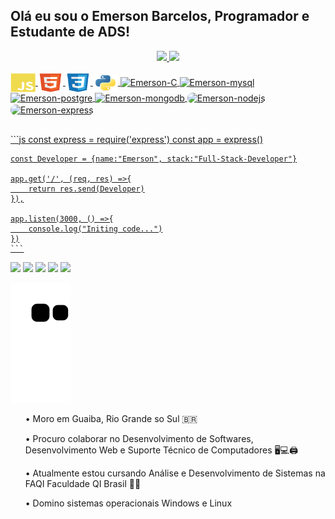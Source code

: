 ## Olá eu sou o Emerson Barcelos, Programador e Estudante de ADS!
<div align="center">
  <a href="https://github.com/EmersonBarcelos">
  <img height="180em" src="https://github-readme-stats.vercel.app/api?username=EmersonBarcelos&show_icons=true&theme=dark&include_all_commits=true&count_private=true"/>
  <img height="180em" src="https://github-readme-stats.vercel.app/api/top-langs/?username=EmersonBarcelos&layout=compact&langs_count=7&theme=dark"/>
</div>
  
<div style="display: inline_block"><br>
  <img align="center" alt="Emerson-Js" height="30" width="40" src="https://raw.githubusercontent.com/devicons/devicon/master/icons/javascript/javascript-plain.svg">
  <img align="center" alt="Emerson-HTML" height="30" width="40" src="https://raw.githubusercontent.com/devicons/devicon/master/icons/html5/html5-original.svg">
  <img align="center" alt="Emerson-CSS" height="30" width="40" src="https://raw.githubusercontent.com/devicons/devicon/master/icons/css3/css3-original.svg">
  <img align="center" alt="Emerson-Python" height="30" width="40" src="https://raw.githubusercontent.com/devicons/devicon/master/icons/python/python-original.svg">
  <img align="center" alt="Emerson-C" height="30" width="40" src="https://cdn.jsdelivr.net/gh/devicons/devicon/icons/c/c-original.svg">
  <img align="center" alt="Emerson-mysql" height="30" width="40" src="https://cdn.jsdelivr.net/gh/devicons/devicon/icons/mysql/mysql-original-wordmark.svg">
  <img align="center" alt="Emerson-postgre" height="30" width="40" src="https://cdn.jsdelivr.net/gh/devicons/devicon/icons/postgresql/postgresql-original-wordmark.svg">
  <img align="center" alt="Emerson-mongodb" height="30" width="40" src="https://cdn.jsdelivr.net/gh/devicons/devicon/icons/mongodb/mongodb-original-wordmark.svg">
  <img align="center" alt="Emerson-nodejs" height="30" width="40" style="border-radius:50px;" src="https://cdn.jsdelivr.net/gh/devicons/devicon/icons/nodejs/nodejs-original.svg">
  <img align="center" alt="Emerson-express" height="30" width="40" style="border-radius:50px;" src="https://cdn.jsdelivr.net/gh/devicons/devicon/icons/express/express-original.svg">
  
</div>
  
  ##
 
<div>
<div>
  <span>
    ```js
    const express = require('express') 
    const app = express()

    const Developer = {name:"Emerson", stack:"Full-Stack-Developer"}

    app.get('/', (req, res) =>{
        return res.send(Developer)
    }),

    app.listen(3000, () =>{
        console.log("Initing code...")
    })
    ```
  </span>
</div
  <a href="https://instagram.com/emersonbarcelos38" target="_blank"><img src="https://img.shields.io/badge/-Instagram-%23E4405F?style=for-the-badge&logo=instagram&logoColor=white" target="_blank"></a>
  <a href="" target="_blank"><img src="https://img.shields.io/badge/Discord-7289DA?style=for-the-badge&logo=discord&logoColor=white" target="_blank"></a>
  <a href="mailto:Emersondillenburg@hotmail.com" target="_blank"><img src="https://img.shields.io/badge/-Hotmail-%230077B5?style=for-the-badge&logo=windows&logoColor=white" target="_blank"></a>
  <a href = "mailto:Emersonwhey@gmail.com"><img src="https://img.shields.io/badge/-Gmail-%23333?style=for-the-badge&logo=gmail&logoColor=white" target="_blank"></a>
  <a href="https://www.linkedin.com/in/emerson-barcelos-42b426215/" target="_blank"><img src="https://img.shields.io/badge/-LinkedIn-%230077B5?style=for-the-badge&logo=linkedin&logoColor=white" target="_blank"></a>

 
  ![Snake animation](https://github.com/rafaballerini/rafaballerini/blob/output/github-contribution-grid-snake.svg)
 
</div>
<div> 
  <ul>• Moro em Guaiba, Rio Grande so Sul 🇧🇷 </ul>
  <ul>• Procuro colaborar no Desenvolvimento de Softwares, Desenvolvimento Web e Suporte Técnico de Computadores 🖥💻🖨 </ul>
  <ul>• Atualmente estou cursando Análise e Desenvolvimento de Sistemas na FAQI Faculdade QI Brasil 📝📓 </ul>
  <ul>• Domino sistemas operacionais Windows e Linux </ul> 
</div>
